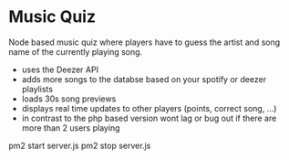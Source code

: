 # Music Quiz

Node based music quiz where players have to guess the artist and song name of the currently playing song.
- uses the Deezer API
- adds more songs to the databse based on your spotify or deezer playlists
- loads 30s song previews
- displays real time updates to other players (points, correct song, ...)
- in contrast to the php based version wont lag or bug out if there are more than 2 users playing

pm2 start server.js
pm2 stop server.js
